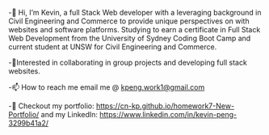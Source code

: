 -👋 Hi, I’m Kevin, a full Stack Web developer with a leveraging background in Civil Engineering and Commerce to provide unique perspectives on with websites and software platforms. Studying to earn a certificate in Full Stack Web Development from the University of Sydney Coding Boot Camp and current student at UNSW for Civil Engineering and Commerce.

-🌱Interested in collaborating in group projects and developing full stack websites.

-📫 How to reach me email me @ kpeng.work1@gmail.com

-👀 Checkout my portfolio: https://cn-kp.github.io/homework7-New-Portfolio/ and my LinkedIn: https://www.linkedin.com/in/kevin-peng-3299b41a2/

<!---
cn-kp/cn-kp is a ✨ special ✨ repository because its `README.md` (this file) appears on your GitHub profile.
You can click the Preview link to take a look at your changes.
--->
